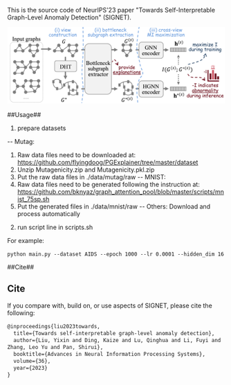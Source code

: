 This is the source code of NeurIPS'23 paper "Towards Self-Interpretable Graph-Level Anomaly Detection" (SIGNET).

![The proposed framework](pipeline.png)

##Usage##

1. prepare datasets

-- Mutag:
1) Raw data files need to be downloaded at: https://github.com/flyingdoog/PGExplainer/tree/master/dataset
2) Unzip Mutagenicity.zip and Mutagenicity.pkl.zip
3) Put the raw data files in ./data/mutag/raw
-- MNIST:
1) Raw data files need to be generated following the instruction at: https://github.com/bknyaz/graph_attention_pool/blob/master/scripts/mnist_75sp.sh
2) Put the generated files in ./data/mnist/raw
-- Others:
Download and process automatically

2. run script line in scripts.sh

For example:
```
python main.py --dataset AIDS --epoch 1000 --lr 0.0001 --hidden_dim 16
```

##Cite##

## Cite

If you compare with, build on, or use aspects of SIGNET, please cite the following:
```
@inproceedings{liu2023towards,
  title={Towards self-interpretable graph-level anomaly detection},
  author={Liu, Yixin and Ding, Kaize and Lu, Qinghua and Li, Fuyi and Zhang, Leo Yu and Pan, Shirui},
  booktitle={Advances in Neural Information Processing Systems},
  volume={36},
  year={2023}
}
```
